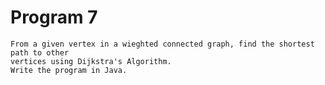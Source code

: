 # Program 7
	From a given vertex in a wieghted connected graph, find the shortest path to other 
	vertices using Dijkstra's Algorithm.
	Write the program in Java.
